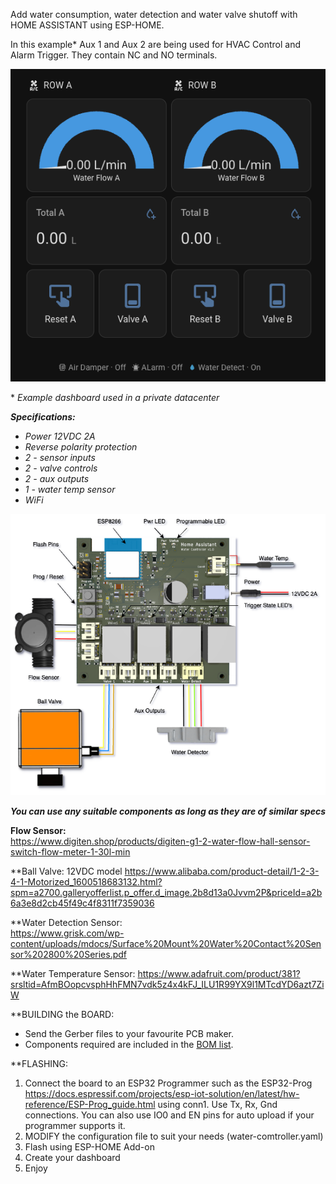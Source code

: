 

Add water consumption, water detection and water valve shutoff with HOME ASSISTANT using ESP-HOME.

In this example* Aux 1 and Aux 2 are being used for HVAC Control and Alarm Trigger.   They contain NC and NO terminals.

![HA Dashboard](images/screenshot_ha_dashboard.png)

\* *Example dashboard used in a private datacenter*

***Specifications:***
- *Power 12VDC 2A*
- *Reverse polarity protection*
- *2 - sensor inputs*
- *2 - valve controls*
- *2 - aux outputs*
- *1 - water temp sensor* 
- *WiFi*



![Board Connection](images/Board_Connection.png)

***You can use any suitable components as long as they are of similar specs***

**Flow Sensor:**  
https://www.digiten.shop/products/digiten-g1-2-water-flow-hall-sensor-switch-flow-meter-1-30l-min

**Ball Valve:  12VDC model
https://www.alibaba.com/product-detail/1-2-3-4-1-Motorized_1600518683132.html?spm=a2700.galleryofferlist.p_offer.d_image.2b8d13a0Jvvm2P&priceId=a2b6a3e8d2cb45f49c4f8311f7359036

**Water Detection Sensor:  
https://www.grisk.com/wp-content/uploads/mdocs/Surface%20Mount%20Water%20Contact%20Sensor%202800%20Series.pdf

**Water Temperature Sensor:
https://www.adafruit.com/product/381?srsltid=AfmBOopcvsphHhFMN7vdk5z4x4kFJ_ILU1R99YX9l1MTcdYD6azt7ZiW


**BUILDING the BOARD:

 - Send the Gerber files to your favourite PCB maker.  
 - Components required are included in the [BOM list](ibom.html).  


**FLASHING:

1. Connect the board to an ESP32 Programmer such as the ESP32-Prog https://docs.espressif.com/projects/esp-iot-solution/en/latest/hw-reference/ESP-Prog_guide.html using conn1.  Use Tx, Rx, Gnd connections.   You can also use IO0 and EN pins for auto upload if your programmer supports it.
2. MODIFY the configuration file to suit your needs (water-comtroller.yaml)
3. Flash using ESP-HOME Add-on
4. Create your dashboard
5. Enjoy

